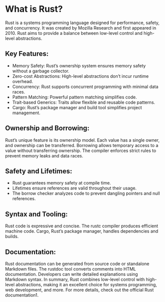 # What is Rust?

Rust is a systems programming language designed for performance, safety, and concurrency.
It was created by Mozilla Research and first appeared in 2010.
Rust aims to provide a balance between low-level control and high-level abstractions.
## Key Features:

- Memory Safety: Rust’s ownership system ensures memory safety without a garbage collector.
- Zero-cost Abstractions: High-level abstractions don’t incur runtime overhead.
- Concurrency: Rust supports concurrent programming with minimal data races.
- Pattern Matching: Powerful pattern matching simplifies code.
- Trait-based Generics: Traits allow flexible and reusable code patterns.
- Cargo: Rust’s package manager and build tool simplifies project management.

## Ownership and Borrowing:

Rust’s unique feature is its ownership model.
Each value has a single owner, and ownership can be transferred.
Borrowing allows temporary access to a value without transferring ownership.
The compiler enforces strict rules to prevent memory leaks and data races.

## Safety and Lifetimes:

- Rust guarantees memory safety at compile time.
- Lifetimes ensure references are valid throughout their usage.
- The borrow checker analyzes code to prevent dangling pointers and null references.

## Syntax and Tooling:

Rust code is expressive and concise.
The rustc compiler produces efficient machine code.
Cargo, Rust’s package manager, handles dependencies and builds.

## Documentation:

Rust documentation can be generated from source code or standalone Markdown files.
The rustdoc tool converts comments into HTML documentation.
Developers can write detailed explanations using Markdown syntax.
In summary, Rust combines low-level control with high-level abstractions, making it an excellent choice for systems programming, web development, and more. For more details, check out the official Rust documentation1.
